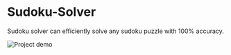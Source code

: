 # Sudoku-Solver

Sudoku solver can efficiently solve any sudoku puzzle with 100% accuracy.

![Project demo](Screenshot(661).png)
